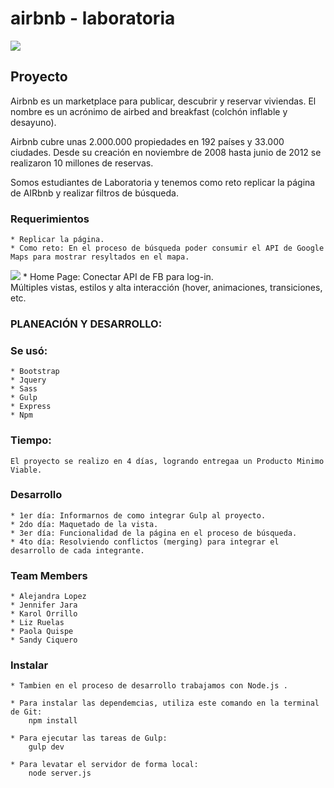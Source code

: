 # airbnb - laboratoria


![](/assets/img/banner.png)
## Proyecto

Airbnb es un marketplace para publicar, descubrir y reservar viviendas. El nombre es un acrónimo de airbed and breakfast (colchón inflable y desayuno). 

Airbnb cubre unas 2.000.000 propiedades en 192 países y 33.000 ciudades. Desde su creación en noviembre de 2008 hasta junio de 2012 se realizaron 10 millones de reservas.

Somos estudiantes de Laboratoria y tenemos como reto replicar la página de AIRbnb y realizar filtros de búsqueda.

### Requerimientos
	* Replicar la página.
	* Como reto: En el proceso de búsqueda poder consumir el API de Google Maps para mostrar resyltados en el mapa.
	
![](/assets/img/search.png)
	* Home Page: 
	Conectar API de FB para log-in.  
	Múltiples vistas, estilos y alta interacción (hover, animaciones, transiciones, etc.
	
### PLANEACIÓN Y DESARROLLO:
	
### Se usó:
	* Bootstrap
	* Jquery
	* Sass
	* Gulp
	* Express
	* Npm
	
### Tiempo:
	El proyecto se realizo en 4 días, logrando entregaa un Producto Minimo Viable.
	
### Desarrollo
	* 1er día: Informarnos de como integrar Gulp al proyecto.
	* 2do día: Maquetado de la vista.
	* 3er día: Funcionalidad de la página en el proceso de búsqueda.
	* 4to día: Resolviendo conflictos (merging) para integrar el desarrollo de cada integrante.

### Team Members
	* Alejandra Lopez
	* Jennifer Jara
	* Karol Orrillo
	* Liz Ruelas
	* Paola Quispe
	* Sandy Ciquero

### Instalar
	* Tambien en el proceso de desarrollo trabajamos con Node.js .

	* Para instalar las dependemcias, utiliza este comando en la terminal de Git:
		npm install

	* Para ejecutar las tareas de Gulp:
		gulp dev

	* Para levatar el servidor de forma local:
		node server.js
